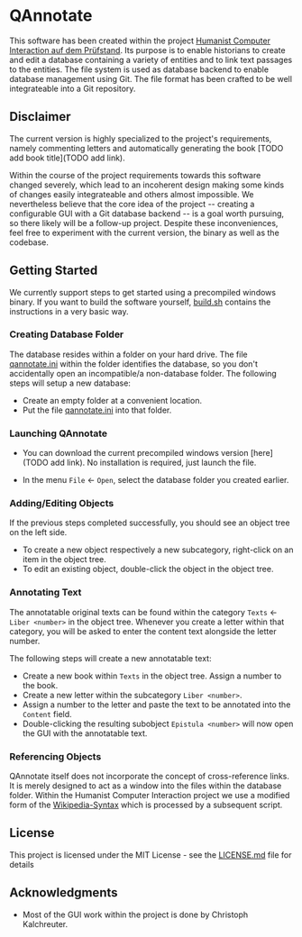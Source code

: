 # QAnnotate

This software has been created within the project [Humanist Computer Interaction auf dem Prüfstand](https://humanist.hs-mainz.de).
Its purpose is to enable historians to create and edit a database containing a variety of entities and to link text passages to the entities.
The file system is used as database backend to enable database management using Git. The file format has been crafted
to be well integrateable into a Git repository.

## Disclaimer

The current version is highly specialized to the project's requirements,
namely commenting letters and automatically generating the book [TODO add book title](TODO add link).

Within the course of the project requirements towards this software changed severely, which lead to an
incoherent design making some kinds of changes easily integrateable and others almost impossible.
We nevertheless believe that the core idea of the project -- creating a configurable GUI with a Git database backend --
is a goal worth pursuing, so there likely will be a follow-up project.
Despite these inconveniences, feel free to experiment with the current version, the binary as well as the codebase.

## Getting Started

We currently support steps to get started using a precompiled windows binary. If you want to build the software yourself,
[build.sh](build.sh) contains the instructions in a very basic way.

### Creating Database Folder

The database resides within a folder on your hard drive. The file [qannotate.ini](qannotate.ini) within the folder
identifies the database, so you don't accidentally open an incompatible/a non-database folder. The following steps will
setup a new database:

* Create an empty folder at a convenient location.
* Put the file [qannotate.ini](qannotate.ini) into that folder.

### Launching QAnnotate

* You can download the current precompiled windows version [here](TODO add link). No installation is required,
just launch the file.

* In the menu ``File`` &larr; ``Open``, select the database folder you created earlier.

### Adding/Editing Objects

If the previous steps completed successfully, you should see an object tree on the left side.

* To create a new object respectively a new subcategory, right-click on an item in the object tree.
* To edit an existing object, double-click the object in the object tree.

### Annotating Text

The annotatable original texts can be found within the category ``Texts`` &larr; ``Liber <number>`` in the object tree.
Whenever you create a letter within that category, you will be asked to enter the content text alongside the letter number.

The following steps will create a new annotatable text:

* Create a new book within ``Texts`` in the object tree. Assign a number to the book.
* Create a new letter within the subcategory ``Liber <number>``.
* Assign a number to the letter and paste the text to be annotated into the ``Content`` field.
* Double-clicking the resulting subobject ``Epistula <number>`` will now open the GUI with the annotatable text.

### Referencing Objects

QAnnotate itself does not incorporate the concept of cross-reference links. It is merely designed
to act as a window into the files within the database folder. Within the Humanist Computer Interaction project
we use a modified form of the [Wikipedia-Syntax](https://meta.wikimedia.org/wiki/Wiki_syntax) which is processed
by a subsequent script.

## License
This project is licensed under the MIT License - see the [LICENSE.md](LICENSE.md) file for details

## Acknowledgments
* Most of the GUI work within the project is done by Christoph Kalchreuter.
